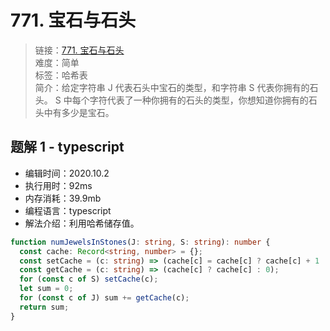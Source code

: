 # 771. 宝石与石头

> 链接：[771. 宝石与石头](https://leetcode-cn.com/problems/jewels-and-stones/)  
> 难度：简单  
> 标签：哈希表  
> 简介：给定字符串 J 代表石头中宝石的类型，和字符串 S 代表你拥有的石头。 S 中每个字符代表了一种你拥有的石头的类型，你想知道你拥有的石头中有多少是宝石。

## 题解 1 - typescript

- 编辑时间：2020.10.2
- 执行用时：92ms
- 内存消耗：39.9mb
- 编程语言：typescript
- 解法介绍：利用哈希储存值。

```typescript
function numJewelsInStones(J: string, S: string): number {
  const cache: Record<string, number> = {};
  const setCache = (c: string) => (cache[c] = cache[c] ? cache[c] + 1 : 1);
  const getCache = (c: string) => (cache[c] ? cache[c] : 0);
  for (const c of S) setCache(c);
  let sum = 0;
  for (const c of J) sum += getCache(c);
  return sum;
}
```
